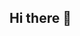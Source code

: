 ## Hi there 👋

<!--
**mukta81/mukta81** is a ✨ _special_ ✨ repository because its `README.md` (this file) appears on your GitHub profile.

## Languages and Tools:
**Languages:**
- ![Java](https://img.shields.io/badge/-Java-007396?style=flat&logo=java&logoColor=white)
- ![JavaScript](https://img.shields.io/badge/-JavaScript-F7DF1E?style=flat&logo=javascript&logoColor=black)
- ![SQL](https://img.shields.io/badge/-SQL-003B57?style=flat&logo=mysql&logoColor=white)


**Tools:**
- ![Selenium](https://img.shields.io/badge/-Selenium-43B02A?style=flat&logo=selenium&logoColor=white)
- ![TestNG](https://img.shields.io/badge/-TestNG-E0A500?style=flat&logo=testng&logoColor=white)
- ![Cucumber](https://img.shields.io/badge/-Cucumber-00D300?style=flat&logo=cucumber&logoColor=white)
- ![Postman](https://img.shields.io/badge/-Postman-FC6C37?style=flat&logo=postman&logoColor=white)


Here are some ideas to get you started:

- 🔭 I’m currently working on ...
- 🌱 I’m currently learning ...
- 👯 I’m looking to collaborate on ...
- 🤔 I’m looking for help with ...
- 💬 Ask me about ...
- 📫 How to reach me: ...
- 😄 Pronouns: ...
- ⚡ Fun fact: ...
-->

